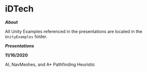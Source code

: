 # iDTech

***About***

All Unity Examples referenced in the presentations are located in the `UnityExamples` folder.

***Presentations***

**11/16/2020**

AI, NavMeshes, and A* Pathfinding Heuristic
